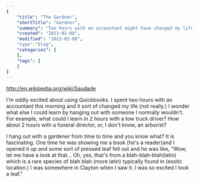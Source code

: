 ```yaml
---
{
    "title": "The Gardner",
    "shortTitle": "Gardner",
    "summary": "Two hours with an accountant might have changed my life",
    "created": "2013-02-08",
    "modified": "2013-02-08",
    "type":"blog",
    "categories": [
    ],
    "tags": [
    ]
}
---
```

<http://en.wikipedia.org/wiki/Saudade>

I'm oddly excited about using Quickbooks. I spent two hours with an accountant this morning and it sort of changed my life (not really.) I wonder what else I could learn by hanging out with someone I normally wouldn't. For example, what could I learn in 2 hours with a tow truck driver? How about 2 hours with a funeral director, or, I don't know, an arborist? 

I hang out with a gardener from time to time and you know what? It is fascinating. One time he was showing me a book (he's a reader)and I opened it up and some sort of pressed leaf fell out and he was like, "Wow, let me have a look at that... Oh, yes, that's from a blah-blah-blah(latin) which is a rare species of blah blah (more latin) typically found in (exotic location.) I was somewhere in Clayton when I saw it. I was so excited I took a leaf." 

